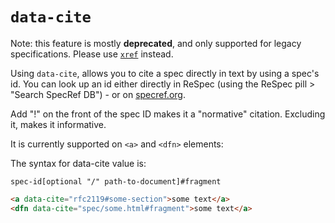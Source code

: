 # `data-cite`

Note: this feature is mostly **deprecated**, and only supported for legacy specifications. Please use [`xref`](xref) instead.

Using `data-cite`, allows you to cite a spec directly in text by using a spec's id. You can look up an id either directly in ReSpec (using the ReSpec pill > "Search SpecRef DB") - or on [specref.org](http://www.specref.org/).

Add "!" on the front of the spec ID makes it a "normative" citation. Excluding it, makes it informative.

It is currently supported on `<a>` and `<dfn>` elements:

The syntax for data-cite value is:

```
spec-id[optional "/" path-to-document]#fragment
```

```html
<a data-cite="rfc2119#some-section">some text</a>
<dfn data-cite="spec/some.html#fragment">some text</a>
```
